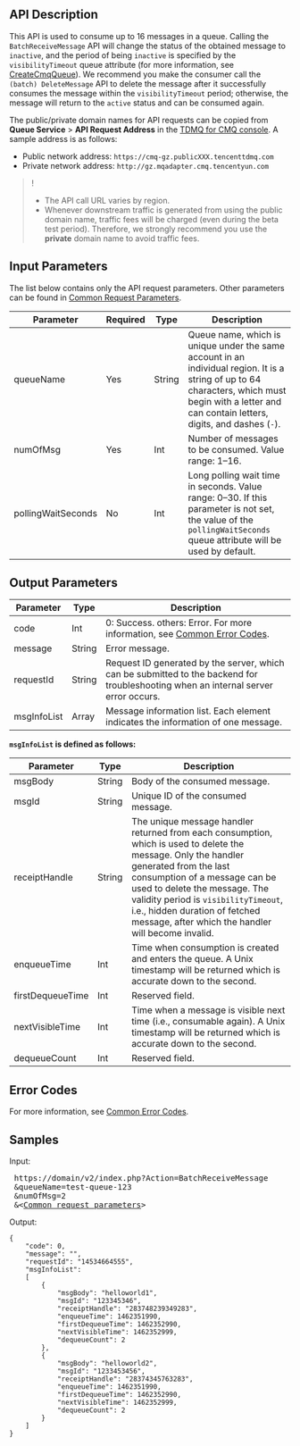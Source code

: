 ## API Description
This API is used to consume up to 16 messages in a queue.
Calling the `BatchReceiveMessage` API will change the status of the obtained message to `inactive`, and the period of being `inactive` is specified by the `visibilityTimeout` queue attribute (for more information, see [CreateCmqQueue](https://intl.cloud.tencent.com/document/api/1110/44169)). We recommend you make the consumer call the `(batch) DeleteMessage` API to delete the message after it successfully consumes the message within the `visibilityTimeout` period; otherwise, the message will return to the `active` status and can be consumed again.

The public/private domain names for API requests can be copied from **Queue Service** > **API Request Address** in the [TDMQ for CMQ console](https://console.intl.cloud.tencent.com/tdmq). A sample address is as follows:
- Public network address: `https://cmq-gz.publicXXX.tencenttdmq.com`
- Private network address: `http://gz.mqadapter.cmq.tencentyun.com`


>!
>- The API call URL varies by region.
>- Whenever downstream traffic is generated from using the public domain name, traffic fees will be charged (even during the beta test period). Therefore, we strongly recommend you use the **private** domain name to avoid traffic fees.


## Input Parameters

The list below contains only the API request parameters. Other parameters can be found in [Common Request Parameters](https://intl.cloud.tencent.com/document/product/1111/46459).

| Parameter | Required | Type | Description |
|---------|---------|---------|---------|
| queueName | Yes | String | Queue name, which is unique under the same account in an individual region. It is a string of up to 64 characters, which must begin with a letter and can contain letters, digits, and dashes (`-`). |
| numOfMsg| Yes | Int | Number of messages to be consumed. Value range: 1–16. |
| pollingWaitSeconds | No | Int | Long polling wait time in seconds. Value range: 0–30. If this parameter is not set, the value of the `pollingWaitSeconds` queue attribute will be used by default. |


## Output Parameters

| Parameter | Type | Description |
|---------|---------|---------|
| code | Int | 0: Success. others: Error. For more information, see [Common Error Codes](https://intl.cloud.tencent.com/document/product/1111/46458). |
| message | String | Error message. |
| requestId | String| Request ID generated by the server, which can be submitted to the backend for troubleshooting when an internal server error occurs. |
| msgInfoList | Array | Message information list. Each element indicates the information of one message. |

**`msgInfoList` is defined as follows:**

| Parameter | Type | Description |
|---------|---------|---------|
| msgBody | String | Body of the consumed message. |
| msgId | String | Unique ID of the consumed message. |
| receiptHandle | String | The unique message handler returned from each consumption, which is used to delete the message. Only the handler generated from the last consumption of a message can be used to delete the message. The validity period is `visibilityTimeout`, i.e., hidden duration of fetched message, after which the handler will become invalid. |
| enqueueTime | Int | Time when consumption is created and enters the queue. A Unix timestamp will be returned which is accurate down to the second. |
| firstDequeueTime | Int | Reserved field. |
| nextVisibleTime | Int | Time when a message is visible next time (i.e., consumable again). A Unix timestamp will be returned which is accurate down to the second. |
| dequeueCount | Int | Reserved field. |

## Error Codes
For more information, see [Common Error Codes](https://intl.cloud.tencent.com/document/product/1111/46458).

## Samples
Input:
<pre>
 https://domain/v2/index.php?Action=BatchReceiveMessage
 &queueName=test-queue-123
 &numOfMsg=2
 &<<a href="">Common request parameters</a>>
</pre>

Output:
```
{
	"code": 0,
	"message": "",
	"requestId": "14534664555",
	"msgInfoList": 
	[
		{
			"msgBody": "helloworld1",
			"msgId": "123345346",
			"receiptHandle": "283748239349283",
			"enqueueTime": 1462351990,
			"firstDequeueTime": 1462352990,
			"nextVisibleTime": 1462352999,
			"dequeueCount": 2
		},
		{
			"msgBody": "helloworld2",
			"msgId": "1233453456",
			"receiptHandle": "28374345763283",
			"enqueueTime": 1462351990,
			"firstDequeueTime": 1462352990,
			"nextVisibleTime": 1462352999,
			"dequeueCount": 2
		}
	]
}
```





